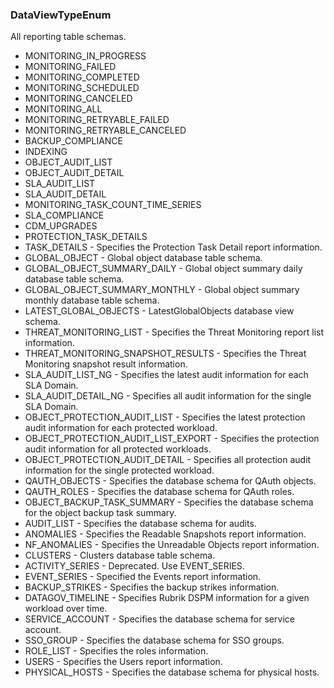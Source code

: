 ### DataViewTypeEnum
All reporting table schemas.

- MONITORING_IN_PROGRESS
- MONITORING_FAILED
- MONITORING_COMPLETED
- MONITORING_SCHEDULED
- MONITORING_CANCELED
- MONITORING_ALL
- MONITORING_RETRYABLE_FAILED
- MONITORING_RETRYABLE_CANCELED
- BACKUP_COMPLIANCE
- INDEXING
- OBJECT_AUDIT_LIST
- OBJECT_AUDIT_DETAIL
- SLA_AUDIT_LIST
- SLA_AUDIT_DETAIL
- MONITORING_TASK_COUNT_TIME_SERIES
- SLA_COMPLIANCE
- CDM_UPGRADES
- PROTECTION_TASK_DETAILS
- TASK_DETAILS - Specifies the Protection Task Detail report information.
- GLOBAL_OBJECT - Global object database table schema.
- GLOBAL_OBJECT_SUMMARY_DAILY - Global object summary daily database table schema.
- GLOBAL_OBJECT_SUMMARY_MONTHLY - Global object summary monthly database table schema.
- LATEST_GLOBAL_OBJECTS - LatestGlobalObjects database view schema.
- THREAT_MONITORING_LIST - Specifies the Threat Monitoring report list information.
- THREAT_MONITORING_SNAPSHOT_RESULTS - Specifies the Threat Monitoring snapshot result information.
- SLA_AUDIT_LIST_NG - Specifies the latest audit information for each SLA Domain.
- SLA_AUDIT_DETAIL_NG - Specifies all audit information for the single SLA Domain.
- OBJECT_PROTECTION_AUDIT_LIST - Specifies the latest protection audit information for each protected workload.
- OBJECT_PROTECTION_AUDIT_LIST_EXPORT - Specifies the protection audit information for all protected workloads.
- OBJECT_PROTECTION_AUDIT_DETAIL - Specifies all protection audit information for the single protected workload.
- QAUTH_OBJECTS - Specifies the database schema for QAuth objects.
- QAUTH_ROLES -  Specifies the database schema for QAuth roles.
- OBJECT_BACKUP_TASK_SUMMARY - Specifies the database schema for the object backup task summary.
- AUDIT_LIST - Specifies the database schema for audits.
- ANOMALIES - Specifies the Readable Snapshots report information.
- NF_ANOMALIES - Specifies the Unreadable Objects report information.
- CLUSTERS - Clusters database table schema.
- ACTIVITY_SERIES - Deprecated. Use EVENT_SERIES.
- EVENT_SERIES - Specified the Events report information.
- BACKUP_STRIKES - Specifies the backup strikes information.
- DATAGOV_TIMELINE - Specifies Rubrik DSPM information for a given workload over time.
- SERVICE_ACCOUNT - Specifies the database schema for service account.
- SSO_GROUP - Specifies the database schema for SSO groups.
- ROLE_LIST - Specifies the roles information.
- USERS - Specifies the Users report information.
- PHYSICAL_HOSTS - Specifies the database schema for physical hosts.
